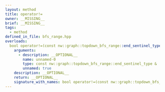 ```yaml
---
layout: method
title: operator!=
owner: __MISSING__
brief: __MISSING__
tags:
  - method
defined_in_file: bfs_range.hpp
overloads:
  bool operator!=(const nw::graph::topdown_bfs_range::end_sentinel_type &) const:
    arguments:
      - description: __OPTIONAL__
        name: unnamed-0
        type: const nw::graph::topdown_bfs_range::end_sentinel_type &
        unnamed: true
    description: __OPTIONAL__
    return: __OPTIONAL__
    signature_with_names: bool operator!=(const nw::graph::topdown_bfs_range::end_sentinel_type &) const
---
```

